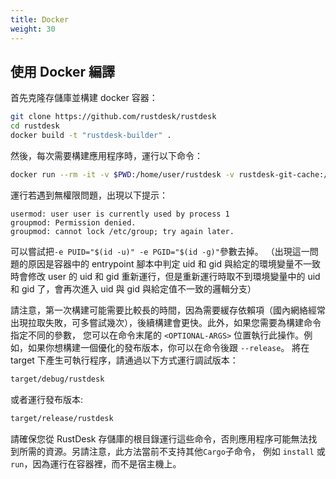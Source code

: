 ```yaml
---
title: Docker
weight: 30
---
```


## 使用 Docker 編譯

首先克隆存儲庫並構建 docker 容器：

```sh
git clone https://github.com/rustdesk/rustdesk
cd rustdesk
docker build -t "rustdesk-builder" .
```

然後，每次需要構建應用程序時，運行以下命令：

```sh
docker run --rm -it -v $PWD:/home/user/rustdesk -v rustdesk-git-cache:/home/user/.cargo/git -v rustdesk-registry-cache:/home/user/.cargo/registry -e PUID="$(id -u)" -e PGID="$(id -g)" rustdesk-builder
```

運行若遇到無權限問題，出現以下提示：

```
usermod: user user is currently used by process 1
groupmod: Permission denied.
groupmod: cannot lock /etc/group; try again later.
```

可以嘗試把`-e PUID="$(id -u)" -e PGID="$(id -g)"`參數去掉。 （出現這一問題的原因是容器中的 entrypoint 腳本中判定 uid 和 gid 與給定的環境變量不一致時會修改 user 的 uid 和 gid 重新運行，但是重新運行時取不到環境變量中的 uid 和 gid 了，會再次進入 uid 與 gid 與給定值不一致的邏輯分支）

請注意，第一次構建可能需要比較長的時間，因為需要緩存依賴項（國內網絡經常出現拉取失敗，可多嘗試幾次），後續構建會更快。此外，如果您需要為構建命令指定不同的參數，
您可以在命令末尾的 `<OPTIONAL-ARGS>` 位置執行此操作。例如，如果你想構建一個優化的發布版本，你可以在命令後跟 `--release`。
將在 target 下產生可執行程序，請通過以下方式運行調試版本：

```sh
target/debug/rustdesk
```

或者運行發布版本:

```sh
target/release/rustdesk
```

請確保您從 RustDesk 存儲庫的根目錄運行這些命令，否則應用程序可能無法找到所需的資源。另請注意，此方法當前不支持其他`Cargo`子命令，
例如 `install` 或 `run`，因為運行在容器裡，而不是宿主機上。